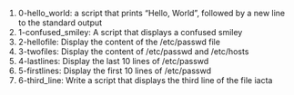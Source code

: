 1. 0-hello_world: a script that prints “Hello, World”, followed by a new line to the standard output
2. 1-confused_smiley: A script that displays a confused smiley
3. 2-hellofile: Display the content of the /etc/passwd file
4. 3-twofiles: Display the content of /etc/passwd and /etc/hosts
5. 4-lastlines: Display the last 10 lines of /etc/passwd
6. 5-firstlines: Display the first 10 lines of /etc/passwd
7. 6-third_line: Write a script that displays the third line of the file iacta
